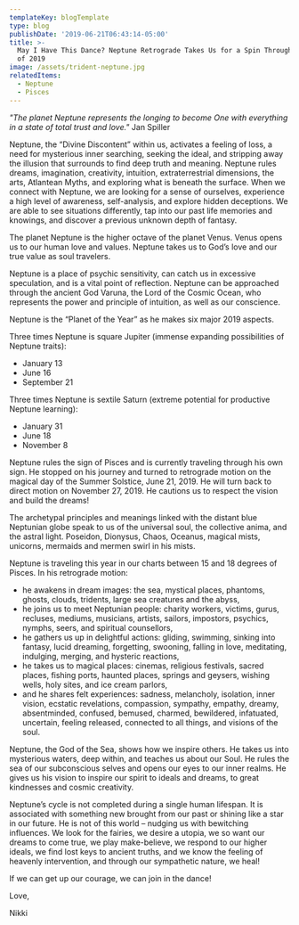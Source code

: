 ```yaml
---
templateKey: blogTemplate
type: blog
publishDate: '2019-06-21T06:43:14-05:00'
title: >-
  May I Have This Dance? Neptune Retrograde Takes Us for a Spin Through the Rest
  of 2019
image: /assets/trident-neptune.jpg
relatedItems:
  - Neptune
  - Pisces
---
```

_"The planet Neptune represents the longing to become One with everything in a state of total trust and love."_                                                                   Jan Spiller

Neptune, the “Divine Discontent” within us, activates a feeling of loss, a need for mysterious inner searching, seeking the ideal, and stripping away the illusion that surrounds to find deep truth and meaning.  Neptune rules dreams, imagination, creativity, intuition, extraterrestrial dimensions, the arts, Atlantean Myths, and exploring what is beneath the surface.  When we connect with Neptune, we are looking for a sense of ourselves, experience a high level of awareness, self-analysis, and explore hidden deceptions.   We are able to see situations differently, tap into our past life memories and knowings, and discover a previous unknown depth of fantasy.

The planet Neptune is the higher octave of the planet Venus. Venus opens us to our human love and values.  Neptune takes us to God’s love and our true value as soul travelers.

Neptune is a place of psychic sensitivity, can catch us in excessive speculation, and is a vital point of reflection.  Neptune can be approached through the ancient God Varuna, the Lord of the Cosmic Ocean, who represents the power and principle of intuition, as well as our conscience.

Neptune is the “Planet of the Year” as he makes six major 2019 aspects.  

Three times Neptune is square Jupiter (immense expanding possibilities of Neptune traits):

* January 13
* June 16
* September 21

Three times Neptune is sextile Saturn (extreme potential for productive Neptune learning):

* January 31
* June 18
* November 8

Neptune rules the sign of Pisces and is currently traveling through his own sign.  He stopped on his journey and turned to retrograde motion on the magical day of the Summer Solstice, June 21, 2019.  He will turn back to direct motion on November 27, 2019.  He cautions us to respect the vision and build the dreams!

The archetypal principles and meanings linked with the distant blue Neptunian globe speak to us of the universal soul, the collective anima, and the astral light.  Poseidon, Dionysus, Chaos, Oceanus, magical mists, unicorns, mermaids and mermen swirl in his mists.

Neptune is traveling this year in our charts between 15 and 18 degrees of Pisces.  In his retrograde motion:

* he awakens in dream images: the sea, mystical places, phantoms, ghosts, clouds, tridents, large sea creatures and the abyss, 
* he joins us to meet Neptunian people: charity workers, victims, gurus, recluses, mediums, musicians, artists, sailors, impostors, psychics, nymphs, seers, and spiritual counsellors, 
* he gathers us up in delightful actions: gliding, swimming, sinking into fantasy, lucid dreaming, forgetting, swooning, falling in love, meditating, indulging, merging, and hysteric reactions, 
* he takes us to magical places: cinemas, religious festivals, sacred places, fishing ports, haunted places, springs and geysers, wishing wells, holy sites, and ice cream parlors,
* and he shares felt experiences: sadness, melancholy, isolation, inner vision, ecstatic revelations, compassion, sympathy, empathy, dreamy, absentminded, confused, bemused, charmed, bewildered, infatuated, uncertain, feeling released, connected to all things, and visions of the soul.

Neptune, the God of the Sea, shows how we inspire others.  He takes us into mysterious waters, deep within, and teaches us about our Soul.   He rules the sea of our subconscious selves and opens our eyes to our inner realms.  He gives us his vision to inspire our spirit to ideals and dreams, to great kindnesses and cosmic creativity.

Neptune’s cycle is not completed during a single human lifespan.  It is associated with something new brought from our past or shining like a star in our future.  He is not of this world – nudging us with bewitching influences.  We look for the fairies, we desire a utopia, we so want our dreams to come true, we play make-believe, we respond to our higher ideals, we find lost keys to ancient truths, and we know the feeling of heavenly intervention, and through our sympathetic nature, we heal!

If we can get up our courage, we can join in the dance!

Love,

Nikki
